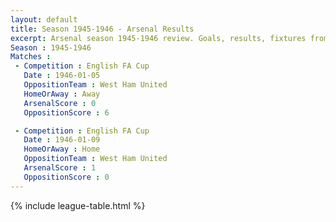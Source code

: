 ```yaml
---
layout: default
title: Season 1945-1946 - Arsenal Results 
excerpt: Arsenal season 1945-1946 review. Goals, results, fixtures from the 1945-1946 season on History of Arsenal Football Club
Season : 1945-1946
Matches :
 - Competition : English FA Cup
   Date : 1946-01-05
   OppositionTeam : West Ham United
   HomeOrAway : Away
   ArsenalScore : 0
   OppositionScore : 6

 - Competition : English FA Cup
   Date : 1946-01-09
   HomeOrAway : Home
   OppositionTeam : West Ham United
   ArsenalScore : 1
   OppositionScore : 0
---
```



{% include league-table.html %}